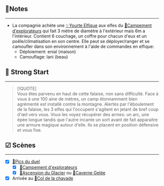
##  📝Notes
______

- La compagnie achète une [✨Yourte Elfique](✨Yourte%20Elfique.md) aux elfes du [🔎Campement d'explorateurs](../découverte/🔎Campement%20d'explorateurs.md) qui fait 3 mètre de diamètre à l'extérieur mais 6m a l'intérieur. Contient 6 couchage, un coffre pour chacun d'eux et un poêle/climatisation en son centre. Elle peut se déployer/ranger et se camoufler dans son environnement à l'aide de commandes en elfique:
	- Déploiement: enial (maison) 
	- Camouflage: lani (beau)

## 🎯 Strong Start
______
> [!QUOTE]  
> Vous êtes parvenu en haut de cette falaise, non sans difficulté. Face à vous à une 100 aine de mètres, un camp étonnamment bien agrémenté est installé contre la montagne. Alertés par l'éboulement de la falaise, les 3 elfes qui l'occupent s'agitent en jetant de bref coup d'œil vers vous. Vous les voyez récupérer des armes: un arc, une épée longue tandis que l'autre incante un sort avant de fait apparaitre une armure magique autour d'elle. Ils se placent en position défensive et vous fixe.



## ☑ Scènes
______
- [x] [📍Pics du duel](../lieux/📍Pics%20du%20duel.md)
	- [x] [🔎Campement d'explorateurs](../découverte/🔎Campement%20d'explorateurs.md)
	- [x] [🎲Ascension du Glacier](../épreuves/🎲Ascension%20du%20Glacier.md) ou [🎲Caverne Gelée](../épreuves/🎲Caverne%20Gelée.md)
- [x] Arrivée au [🔎Col de la chavade](../découverte/🔎Col%20de%20la%20chavade.md)